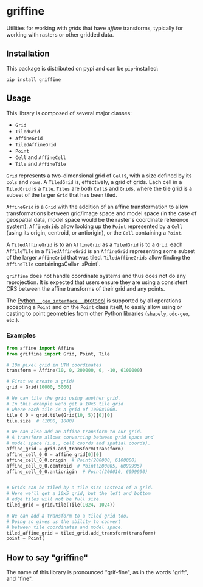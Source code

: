 # griffine

Utilities for working with *gri*ds that have a*ffine* transforms, typically for
working with rasters or other gridded data.

## Installation

This package is distributed on pypi and can be `pip`-installed:

```commandline
pip install griffine
```

## Usage

This library is composed of several major classes:

* `Grid`
* `TiledGrid`
* `AffineGrid`
* `TiledAffineGrid`
* `Point`
* `Cell` and `AffineCell`
* `Tile` and `AffineTile`

`Grid` represents a two-dimensional grid of `Cell`s, with a size defined by its
`cols` and `rows`. A `TiledGrid` is, effectively, a grid of grids. Each cell in
a `TiledGrid` is a `Tile`. `Tiles` are both `Cell`s and `Grid`s, where the tile
grid is a subset of the larger `Grid` that has been tiled.

`AffineGrid` is a `Grid` with the addition of an affine transformation to allow
transformations between grid/image space and model space (in the case of
geospatial data, model space would be the raster's coordinate reference
system). `AffineGrids` allow looking up the `Point` represented by a `Cell`
(using its origin, centroid, or antiorigin), or the `Cell` containing a
`Point`.

A `TiledAffineGrid` is to an `AffineGrid` as a `TiledGrid` is to a `Grid`: each
`AffileTile` in a `TiledAffineGrid` is an `AffineGrid` representing some subset
of the larger `AffineGrid` that was tiled. `TiledAffineGrids` allow finding the
`AffineTile` containing` a `Cell` or a `Point`.

`griffine` does not handle coordinate systems and thus does not do any
reprojection. It is expected that users ensure they are using a consistent CRS
between the affine transforms of their grid and any points.

The [Python `__geo_interface__`
protocol](https://gist.github.com/sgillies/2217756) is supported by all
operations accepting a `Point` and on the `Point` class itself, to easily allow
using or casting to point geometries from other Python libraries (`shapely`,
`odc-geo`, etc.).

### Examples

```python
from affine import Affine
from griffine import Grid, Point, Tile

# 10m pixel grid in UTM coordinates
transform = Affine(10, 0, 200000, 0, -10, 6100000)

# First we create a grid!
grid = Grid(10000, 5000)

# We can tile the grid using another grid.
# In this example we'd get a 10x5 tile grid
# where each tile is a grid of 1000x1000.
tile_0_0 = grid.tile(Grid(10, 5))[0][0]
tile.size  # (1000, 1000)

# We can also add an affine transform to our grid.
# A transform allows converting between grid space and
# model space (i.e., cell coords and spatial coords).
affine_grid = grid.add_transform(transform)
affine_cell_0_0 = affine_grid[0][0]
affine_cell_0_0.origin  # Point(200000, 6100000)
affine_cell_0_0.centroid  # Point(200005, 6099995)
affine_cell_0_0.antiorigin  # Point(200010, 6099990)


# Grids can be tiled by a tile size instead of a grid.
# Here we'll get a 10x5 grid, but the left and bottom
# edge tiles will not be full size.
tiled_grid = grid.tile(Tile(1024, 1024))

# We can add a transform to a tiled grid too.
# Doing so gives us the ability to convert
# between tile coordinates and model space.
tiled_affine_grid = tiled_grid.add_transform(transform)
point = Point(
```

## How to say "griffine"

The name of this library is pronounced "grif-fine", as in the words "grift",
and "fine".
